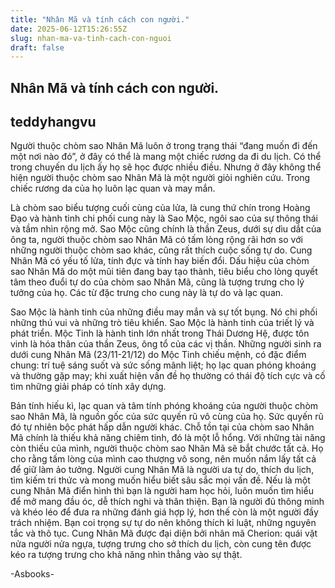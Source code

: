 ```yaml
---
title: "Nhân Mã và tính cách con người."
date: 2025-06-12T15:26:55Z
slug: nhan-ma-va-tinh-cach-con-nguoi
draft: false
---
```


## Nhân Mã và tính cách con người.

## teddyhangvu

Người thuộc chòm sao Nhân Mã luôn ở trong trạng thái “đang muốn đi đến một nơi nào đó”, ở đây có thể là mang một chiếc rương da đi du lịch. Có thể trong chuyến du lịch ấy họ sẽ học được nhiều điều. Nhưng ở đây không thể hiện người thuộc chòm sao Nhân Mã là một người giỏi nghiên cứu. Trong chiếc rương da của họ luôn lạc quan và may mắn.
 
Là chòm sao biểu tượng cuối cùng của lửa, là cung thứ chín trong Hoàng Đạo và hành tinh chi phối cung này là Sao Mộc, ngôi sao của sự thông thái và tầm nhìn rộng mở. Sao Mộc cũng chính là thần Zeus, dưới sự dìu dắt của ông ta, người thuộc chòm sao Nhân Mã có tấm lòng rộng rãi hơn so với những người thuộc chòm sao khác, cũng rất thích cuộc sống tự do. Cung Nhân Mã có yếu tố lửa, tính đực và tính hay biến đổi. Dấu hiệu của chòm sao Nhân Mã do một mũi tiên đang bay tạo thành, tiêu biểu cho lòng quyết tâm theo đuổi tự do của chòm sao Nhân Mã, cũng là tượng trưng cho lý tưởng của họ. Các từ đặc trưng cho cung này là tự do và lạc quan.
 
Sao Mộc là hành tinh của những điều may mắn và sự tốt bụng. Nó chi phối những thú vui và những trò tiêu khiển. Sao Mộc là hành tinh của triết lý và phát triển.
Mộc Tinh là hành tinh lớn nhất trong Thái Dương Hệ, được tôn vinh là hóa thân của thần Zeus, ông tổ của các vị thần. Những người sinh ra dưới cung Nhân Mã (23/11-21/12) do Mộc Tinh chiếu mệnh, có đặc điểm chung: trí tuệ sáng suốt và sức sống mãnh liệt; họ lạc quan phóng khoáng và thường gặp may; khi xuất hiện vấn đề họ thường có thái độ tích cực và cố tìm những giải pháp có tính xây dựng.
 
Bản tính hiếu kì, lạc quan và tâm tính phóng khoáng của người thuộc chòm sao Nhân Mã, là nguồn gốc của sức quyến rũ vô cùng của họ. Sức quyến rũ đó tự nhiên bộc phát hấp dẫn người khác. Chỗ tồn tại của chòm sao Nhân Mã chính là thiếu khả năng chiêm tinh, đó là một lỗ hổng. Với những tài năng còn thiếu của mình, người thuộc chòm sao Nhân Mã sẽ bắt chước tất cả. Họ cho rằng tấm lòng của mình cao thượng vô song, nên muốn nắm lấy tất cả để giữ làm ảo tưởng.
Người cung Nhân Mã là người ưa tự do, thích du lịch, tìm kiếm tri thức và mong muốn hiểu biết sâu sắc mọi vấn đề. Nếu là một cung Nhân Mã điển hình thì bạn là người ham học hỏi, luôn muốn tìm hiểu để mở mang đầu óc, dễ thích nghi và thân thiện. Bạn là người đủ thông minh và khéo léo để đưa ra những đánh giá hợp lý, hơn thế còn là một người đầy trách nhiệm. Bạn coi trọng sự tự do nên không thích kỉ luật, những nguyên tắc và thô tục. Cung Nhân Mã được đại diện bởi nhân mã Cherion: quái vật nửa người nửa ngựa, tượng trưng cho sở thích du lịch, còn cung tên được kéo ra tượng trưng cho khả năng nhìn thẳng vào sự thật.
 
-Asbooks-